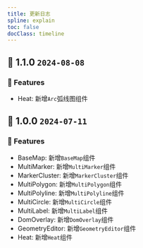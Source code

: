 ```yaml
---
title: 更新日志
spline: explain
toc: false
docClass: timeline
---
```


## 🌈 1.1.0 `2024-08-08`

### 🚀 Features
- Heat: 新增```Arc```弧线图组件

## 🌈 1.0.0 `2024-07-11`

### 🚀 Features

- BaseMap: 新增```BaseMap```组件
- MultiMarker: 新增```MultiMarker```组件
- MarkerCluster: 新增```MarkerCluster```组件
- MultiPolygon: 新增```MultiPolygon```组件
- MultiPolyline: 新增```MultiPolyline```组件  
- MultiCircle: 新增```MultiCircle```组件
- MultiLabel: 新增```MultiLabel```组件
- DomOverlay: 新增```DomOverlay```组件
- GeometryEditor: 新增```GeometryEditor```组件
- Heat: 新增```Heat```组件
